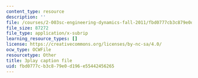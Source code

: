 ```yaml
---
content_type: resource
description: ''
file: /courses/2-003sc-engineering-dynamics-fall-2011/fbd0777cb3c879e0d196e55442456265_p9DHjoLS3GA.srt
file_size: 87272
file_type: application/x-subrip
learning_resource_types: []
license: https://creativecommons.org/licenses/by-nc-sa/4.0/
ocw_type: OCWFile
resourcetype: Other
title: 3play caption file
uid: fbd0777c-b3c8-79e0-d196-e55442456265
---
```

